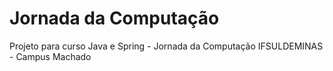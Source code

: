 # Jornada da Computação

Projeto para curso Java e Spring - Jornada da Computação IFSULDEMINAS - Campus Machado
